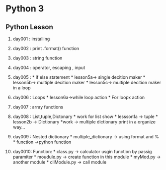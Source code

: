 #	Python 3
##	Python Lesson
1. day001 : installing 
2. day002 : print .format() function 
3. day003 : string function 
4. day004 : operator, escaping , input 
5. day005 : *	if else statement
            *	lesson5a->
				single decition maker
            *	lesson5b->
				multiple decition maker
            *	lesson5c->
				multiple decition maker in a loop
6. day006 : Loops
		* lesson6a->while loop action
		* For  loopx action
7. day007 : array functions

8. day008 : List,tuple,Dictonary
			* work for list show
			* lessson1a -> tuple
			* lesson2b  -> Dictionary
			*work -> multiple dictionary print in a organize way...

9. day009 : Nested dictionary 
			* multiple_dictionary -> using format and % 
			* function ->python function  

10. day0010: Function:
			 * class.py -> calculator usgin function by passig paramiter 
			 * moudule.py -> create function in this module
			 * myMod.py -> another module 
			 * cllModule.py -> call module 